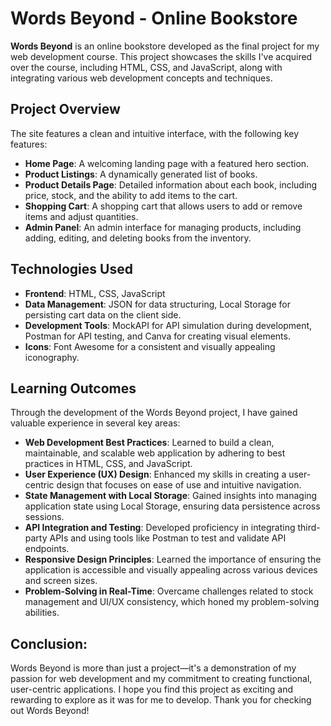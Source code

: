 # Words Beyond - Online Bookstore

**Words Beyond** is an online bookstore developed as the final project for my web development course. This project showcases the skills I've acquired over the course, including HTML, CSS, and JavaScript, along with integrating various web development concepts and techniques.

## Project Overview

The site features a clean and intuitive interface, with the following key features:

- **Home Page**: A welcoming landing page with a featured hero section.
- **Product Listings**: A dynamically generated list of books.
- **Product Details Page**: Detailed information about each book, including price, stock, and the ability to add items to the cart.
- **Shopping Cart**: A shopping cart that allows users to add or remove items and adjust quantities.
- **Admin Panel**: An admin interface for managing products, including adding, editing, and deleting books from the inventory.

## Technologies Used

- **Frontend**: HTML, CSS, JavaScript
- **Data Management**: JSON for data structuring, Local Storage for persisting cart data on the client side.
- **Development Tools**: MockAPI for API simulation during development, Postman for API testing, and Canva for creating visual elements.
- **Icons**: Font Awesome for a consistent and visually appealing iconography.

## Learning Outcomes

Through the development of the Words Beyond project, I have gained valuable experience in several key areas:

- **Web Development Best Practices**: Learned to build a clean, maintainable, and scalable web application by adhering to best practices in HTML, CSS, and JavaScript.
- **User Experience (UX) Design**: Enhanced my skills in creating a user-centric design that focuses on ease of use and intuitive navigation.
- **State Management with Local Storage**: Gained insights into managing application state using Local Storage, ensuring data persistence across sessions.
- **API Integration and Testing**: Developed proficiency in integrating third-party APIs and using tools like Postman to test and validate API endpoints.
- **Responsive Design Principles**: Learned the importance of ensuring the application is accessible and visually appealing across various devices and screen sizes.
- **Problem-Solving in Real-Time**: Overcame challenges related to stock management and UI/UX consistency, which honed my problem-solving abilities.

## Conclusion:

Words Beyond is more than just a project—it's a demonstration of my passion for web development and my commitment to creating functional, user-centric applications. I hope you find this project as exciting and rewarding to explore as it was for me to develop. Thank you for checking out Words Beyond!
